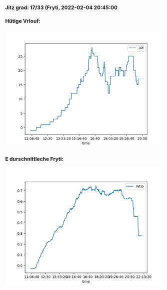 ### Jitz grad: 17/33 (Fryti, 2022-02-04 20:45:00

### Hütige Vrlouf:
![Graph](Today.png)

### E durschnittleche Fryti:
![Graph](Fryti.png)
